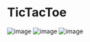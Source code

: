 # TicTacToe

![image](https://user-images.githubusercontent.com/51267050/163828153-a80a38fc-6ed1-4c1a-9d5a-5c05f7cbab09.png)
![image](https://user-images.githubusercontent.com/51267050/163828238-b732dee5-fe2c-4fc6-a711-84377adeb9d9.png)
![image](https://user-images.githubusercontent.com/51267050/163828317-281d1286-da99-48fe-bf42-b4b7f538bc1f.png)
